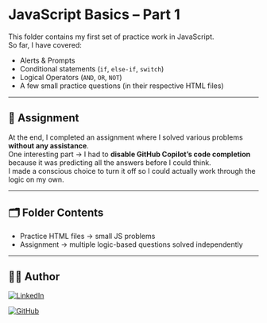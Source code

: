 # JavaScript Basics – Part 1

This folder contains my first set of practice work in JavaScript.  
So far, I have covered:  
- Alerts & Prompts  
- Conditional statements (`if`, `else-if`, `switch`)  
- Logical Operators (`AND`, `OR`, `NOT`)
- A few small practice questions (in their respective HTML files)  

---

## 📌 Assignment
At the end, I completed an assignment where I solved various problems **without any assistance**.  
One interesting part → I had to **disable GitHub Copilot’s code completion** because it was predicting all the answers before I could think.  
I made a conscious choice to turn it off so I could actually work through the logic on my own.  

---

## 🗂️ Folder Contents
- Practice HTML files → small JS problems  
- Assignment → multiple logic-based questions solved independently  

---

## 🙋‍♀️ Author  

[![LinkedIn](https://img.shields.io/badge/LinkedIn-0077B5?style=for-the-badge&logo=linkedin&logoColor=white)](https://www.linkedin.com/in/shambhavi-dev/)  

[![GitHub](https://img.shields.io/badge/GitHub-100000?style=for-the-badge&logo=github&logoColor=white)](https://github.com/shambhavi-tec)  

